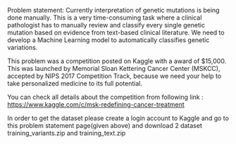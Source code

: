 

 Problem statement:
                    Currently interpretation of genetic mutations is being done manually. This is a very time-consuming task where a clinical pathologist has to manually review and classify every single genetic mutation based on evidence from text-based clinical literature. We need to develop a Machine Learning model to automatically classifies genetic variations.
                          
This problem was a competition posted on Kaggle with a award of $15,000. This was launched by Memorial Sloan Kettering Cancer Center (MSKCC), accepted by NIPS 2017 Competition Track, because we need your help to take personalized medicine to its full potential.

You can check all details about the competition from following link : https://www.kaggle.com/c/msk-redefining-cancer-treatment

In order to get the dataset please create a login account to Kaggle and go to this problem statement page(given above) and download 2 dataset
training_variants.zip and training_text.zip 

